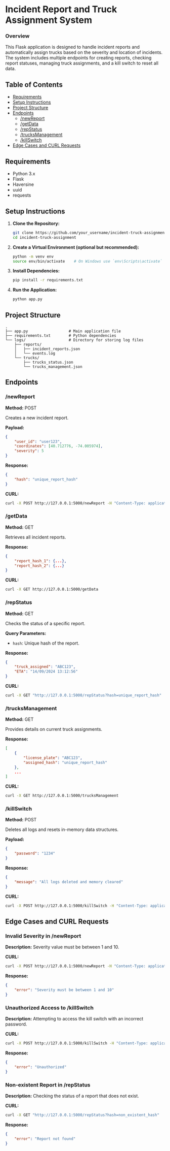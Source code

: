 # Incident Report and Truck Assignment System

### Overview
This Flask application is designed to handle incident reports and automatically assign trucks based on the severity and location of incidents. The system includes multiple endpoints for creating reports, checking report statuses, managing truck assignments, and a kill switch to reset all data.

## Table of Contents
- [Requirements](#requirements)
- [Setup Instructions](#setup-instructions)
- [Project Structure](#project-structure)
- [Endpoints](#endpoints)
  - [/newReport](#newreport)
  - [/getData](#getdata)
  - [/repStatus](#repstatus)
  - [/trucksManagement](#trucksmanagement)
  - [/killSwitch](#killswitch)
- [Edge Cases and CURL Requests](#edge-cases-and-curl-requests)

## Requirements
- Python 3.x
- Flask
- Haversine
- uuid
- requests

## Setup Instructions
1. **Clone the Repository:**
   ```sh
   git clone https://github.com/your_username/incident-truck-assignment.git
   cd incident-truck-assignment
   ```

2. **Create a Virtual Environment (optional but recommended):**
   ```sh
   python -m venv env
   source env/bin/activate    # On Windows use `env\Scripts\activate`
   ```

3. **Install Dependencies:**
   ```sh
   pip install -r requirements.txt
   ```

4. **Run the Application:**
   ```sh
   python app.py
   ```

## Project Structure
```
.
├── app.py                  # Main application file
├── requirements.txt        # Python dependencies
└── logs/                   # Directory for storing log files
    ├── reports/
    │   ├── incident_reports.json 
    │   └── events.log
    └── trucks/
        ├── trucks_status.json
        └── trucks_management.json
```

## Endpoints
### /newReport
**Method:** POST

Creates a new incident report.

**Payload:**
```json
{
    "user_id": "user123",
    "coordinates": [40.712776, -74.005974],
    "severity": 5
}
```

**Response:**
```json
{
    "hash": "unique_report_hash"
}
```

**CURL:**
```sh
curl -X POST http://127.0.0.1:5000/newReport -H "Content-Type: application/json" -d '{"user_id":"user123", "coordinates":[40.712776, -74.005974], "severity":5}'
```

### /getData
**Method:** GET

Retrieves all incident reports.

**Response:**
```json
{
    "report_hash_1": {...},
    "report_hash_2": {...}
}
```

**CURL:**
```sh
curl -X GET http://127.0.0.1:5000/getData
```

### /repStatus
**Method:** GET

Checks the status of a specific report.

**Query Parameters:**
- `hash`: Unique hash of the report.

**Response:**
```json
{
    "truck_assigned": "ABC123",
    "ETA": "14/09/2024 13:12:56"
}
```

**CURL:**
```sh
curl -X GET "http://127.0.0.1:5000/repStatus?hash=unique_report_hash"
```

### /trucksManagement
**Method:** GET

Provides details on current truck assignments.

**Response:**
```json
[
    {
        "license_plate": "ABC123",
        "assigned_hash": "unique_report_hash"
    },
    ...
]
```

**CURL:**
```sh
curl -X GET http://127.0.0.1:5000/trucksManagement
```

### /killSwitch
**Method:** POST

Deletes all logs and resets in-memory data structures.

**Payload:**
```json
{
    "password": "1234"
}
```

**Response:**
```json
{
    "message": "All logs deleted and memory cleared"
}
```

**CURL:**
```sh
curl -X POST http://127.0.0.1:5000/killSwitch -H "Content-Type: application/json" -d '{"password":"1234"}'
```

## Edge Cases and CURL Requests

### Invalid Severity in /newReport
**Description:** Severity value must be between 1 and 10.

**CURL:**
```sh
curl -X POST http://127.0.0.1:5000/newReport -H "Content-Type: application/json" -d '{"user_id":"user123", "coordinates":[40.712776, -74.005974], "severity":11}'
```

**Response:**
```json
{
    "error": "Severity must be between 1 and 10"
}
```

### Unauthorized Access to /killSwitch
**Description:** Attempting to access the kill switch with an incorrect password.

**CURL:**
```sh
curl -X POST http://127.0.0.1:5000/killSwitch -H "Content-Type: application/json" -d '{"password":"wrong_password"}'
```

**Response:**
```json
{
    "error": "Unauthorized"
}
```

### Non-existent Report in /repStatus
**Description:** Checking the status of a report that does not exist.

**CURL:**
```sh
curl -X GET "http://127.0.0.1:5000/repStatus?hash=non_existent_hash"
```

**Response:**
```json
{
    "error": "Report not found"
}
```